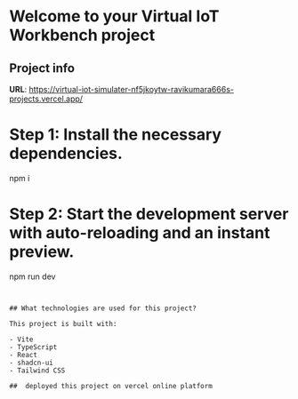 # Welcome to your Virtual IoT Workbench project

## Project info

**URL**: https://virtual-iot-simulater-nf5jkoytw-ravikumara666s-projects.vercel.app/



# Step 1: Install the necessary dependencies.
npm i

# Step 2: Start the development server with auto-reloading and an instant preview.
npm run dev
```


## What technologies are used for this project?

This project is built with:

- Vite
- TypeScript
- React
- shadcn-ui
- Tailwind CSS

##  deployed this project on vercel online platform


